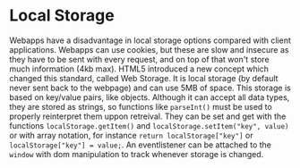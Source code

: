 # Local Storage

Webapps have a disadvantage in local storage options compared with client applications. Webapps can use cookies, but these are slow and insecure as they have to be sent with every request, and on top of that won't store much information (4kb max). HTML5 introduced a new concept which changed this standard, called Web Storage. It is local storage (by default never sent back to the webpage) and can use 5MB of space. This storage is based on key/value pairs, like objects. Although it can accept all data types, they are stored as strings, so functions like `parseInt()` must be used to properly reinterpret them uppon retreival.
They can be set and get with the functions `localStorage.getItem()` and `localStorage.setItem("key", value)` or with array notation, for instance `return localStorage["key"]` or `localStorage["key"] = value;`. An eventlistener can be attached to the `window` with dom manipulation to track whenever storage is changed.